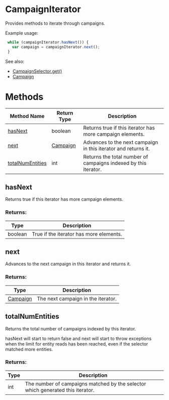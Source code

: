 # CampaignIterator
Provides methods to iterate through campaigns.

Example usage:
```javascript
 while (campaignIterator.hasNext()) {
   var campaign = campaignIterator.next();
 }
```

See also:
- [CampaignSelector.get()](./CampaignSelector#get)
- [Campaign](./Campaign)

# Methods
|Method Name|Return Type|Description|
|-|-|-
[hasNext](#hasnext)|boolean|Returns true if this iterator has more campaign elements.<br />
[next](#next)|[Campaign](./Campaign)|Advances to the next campaign in this iterator and returns it.<br />
[totalNumEntities](#totalnumentities)|int|Returns the total number of campaigns indexed by this iterator.

## <a name="hasnext"></a>hasNext
Returns true if this iterator has more campaign elements.

### Returns:
|Type|Description|
|-|-
boolean|True if the iterator has more elements.

## <a name="next"></a>next
Advances to the next campaign in this iterator and returns it.

### Returns:
|Type|Description|
|-|-
[Campaign](./Campaign)|The next campaign in the iterator.

## <a name="totalnumentities"></a>totalNumEntities
Returns the total number of campaigns indexed by this iterator.

hasNext will start to return false and next will start to throw exceptions when the limit for entity reads has been reached, even if the selector matched more entities.
### Returns:
|Type|Description|
|-|-
int|The number of campaigns matched by the selector which generated this iterator.

